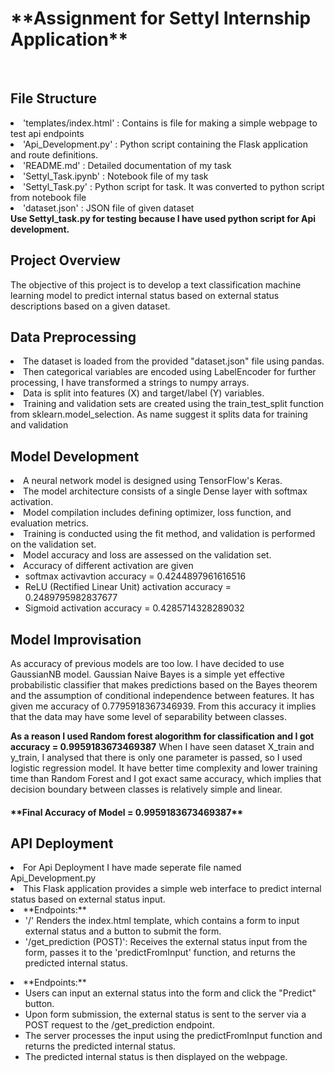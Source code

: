<H1><b>**Assignment for Settyl Internship Application**</b></H1>
<br>
<h2>File Structure</h2>
<li>'templates/index.html' : Contains is file for making a simple webpage to test api endpoints</li>
<li>'Api_Development.py' : Python script containing the Flask application and route definitions.</li>
<li>'README.md' : Detailed documentation of my task</li>
<li>'Settyl_Task.ipynb' : Notebook file of my task</li>
<li>'Settyl_Task.py' : Python script for task. It was converted to python script from notebook file</li>
<li>'dataset.json' : JSON file of given dataset</li>
<b>Use Settyl_task.py for testing because I have used python script for Api development.</b>

<H2>Project Overview</H2>
The objective of this project is to develop a text classification machine learning model to predict internal status based on external status descriptions based on a given dataset.

<H2>Data Preprocessing</H2>

  <li>The dataset is loaded from the provided "dataset.json" file using pandas.
  <li>Then categorical variables are encoded using LabelEncoder for further processing, I have transformed a strings to numpy arrays.
  <li>Data is split into features (X) and target/label (Y) variables.
  <li>Training and validation sets are created using the train_test_split function from sklearn.model_selection. As name suggest it splits data for training and validation</li>

<H2>Model Development</H2>

  <li>A neural network model is designed using TensorFlow's Keras.
  <li>The model architecture consists of a single Dense layer with softmax activation.
  <li>Model compilation includes defining optimizer, loss function, and evaluation metrics.
  <li>Training is conducted using the fit method, and validation is performed on the validation set.
  <li>Model accuracy and loss are assessed on the validation set.
  <li> Accuracy of different activation are given
      <ul><li>softmax activavtion accuracy = 0.4244897961616516</li>
      <li>ReLU (Rectified Linear Unit) activation accuracy = 0.2489795982837677</li>
      <li>Sigmoid activation accuracy = 0.4285714328289032</ul></li>

<H2>Model Improvisation</H2>
As accuracy of previous models are too low. I have decided to use GaussianNB model. Gaussian Naive Bayes is a simple yet effective probabilistic classifier that makes predictions based on the Bayes theorem and the assumption of conditional independence between features. It has given me accuracy of 0.7795918367346939. From this accuracy it implies that the data may have some level of separability between classes.

**As a reason I used Random forest alogorithm for classification and I got accuracy = 0.9959183673469387**
When I have seen dataset X_train and y_train, I analysed that there is only one parameter is passed, so I used logistic regression model. It have better time complexity and lower training time than Random Forest and I got exact same accuracy, which implies that decision boundary between classes is relatively simple and linear.
<h4>**Final Accuracy of Model = 0.9959183673469387**</h4>

<H2>API Deployment</H2>
<li>For Api Deployment I have made seperate file named Api_Development.py
<li>This Flask application provides a simple web interface to predict internal status based on external status input.
<li>**Endpoints:**
  <ul><li>'/' Renders the index.html template, which contains a form to input external status and a button to submit the form.
  <li>'/get_prediction (POST)': Receives the external status input from the form, passes it to the 'predictFromInput' function, and returns the predicted internal status.</ul>
<li>**Endpoints:**
<ul><li>Users can input an external status into the form and click the "Predict" button.
<li>Upon form submission, the external status is sent to the server via a POST request to the /get_prediction endpoint.
<li>The server processes the input using the predictFromInput function and returns the predicted internal status.
<li>The predicted internal status is then displayed on the webpage.</ul>
